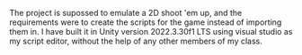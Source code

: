 The project is supossed to emulate a 2D shoot 'em up, and the requirements were to create the scripts for the game instead of importing them in. 
I have built it in Unity version 2022.3.30f1 LTS using visual studio as my script editor, without the help of any other members of my class.
